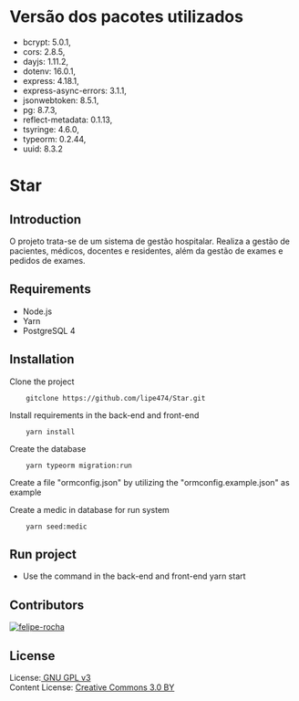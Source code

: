 # Versão dos pacotes utilizados<br>

- bcrypt: 5.0.1,<br>
- cors: 2.8.5,<br>
- dayjs: 1.11.2,<br>
- dotenv: 16.0.1,<br>
- express: 4.18.1,<br>
- express-async-errors: 3.1.1,<br>
- jsonwebtoken: 8.5.1,<br>
- pg: 8.7.3,<br>
- reflect-metadata: 0.1.13,<br>
- tsyringe: 4.6.0,<br>
- typeorm: 0.2.44,<br>
- uuid: 8.3.2<br>

# Star

## Introduction

O projeto trata-se de um sistema de gestão hospitalar. Realiza a gestão de pacientes, médicos, docentes e residentes, além da gestão de exames e pedidos de exames.

## Requirements

- Node.js
- Yarn
- PostgreSQL 4

## Installation

Clone the project

        gitclone https://github.com/lipe474/Star.git

Install requirements in the back-end and front-end

        yarn install

Create the database

        yarn typeorm migration:run

Create a file "ormconfig.json" by utilizing the "ormconfig.example.json" as example

Create a medic in database for run system

        yarn seed:medic

## Run project

- Use the command in the back-end and front-end
  yarn start

## Contributors

[![felipe-rocha](https://img.shields.io/badge/felipe--rocha-github-black?colorA=808080&colorB=000000&style=for-the-badge)](https://www.github.com/lipe474)

## License

License:<a href="http://www.gnu.org/licenses/gpl.html" target="blank"> GNU GPL v3</a><br>
Content License: <a href="https://creativecommons.org/licenses/by/3.0/" target = "blank">Creative Commons 3.0 BY</a>
